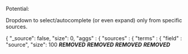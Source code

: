 
Potential:

Dropdown to select/autocomplete (or even expand) only from specific sources.


{
        "_source": false,
        "size": 0,
        "aggs" : {
            "sources" : {
                "terms" : { "field" : "source", "size": 100 ***REMOVED***
        ***REMOVED***
    ***REMOVED***
***REMOVED***